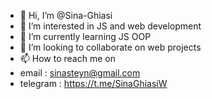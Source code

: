 - 👋 Hi, I’m @Sina-Ghiasi
- 👀 I’m interested in JS and web development 
- 🌱 I’m currently learning JS OOP
- 💞️ I’m looking to collaborate on web projects
- 📫 How to reach me on 
- email : sinasteyn@gmail.com
- telegram : https://t.me/SinaGhiasiW

<!---
Sina-Ghiasi/Sina-Ghiasi is a ✨ special ✨ repository because its `README.md` (this file) appears on your GitHub profile.
You can click the Preview link to take a look at your changes.
--->
